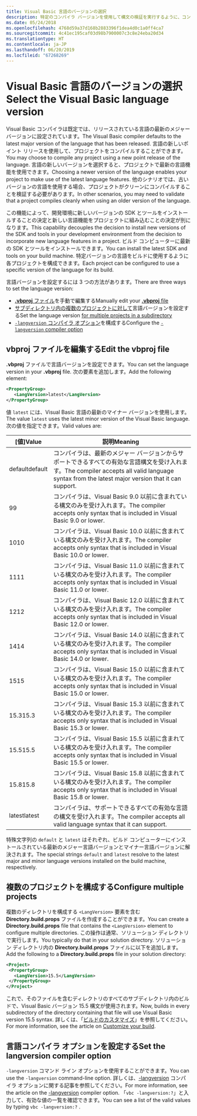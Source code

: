 ```yaml
---
title: Visual Basic 言語のバージョンの選択
description: 特定のコンパイラ バージョンを使用して構文の検証を実行するように、コンパイラを構成します。
ms.date: 05/24/2018
ms.openlocfilehash: 4768d59a37d168b2883396f1dea4d0c1a0ff4ca7
ms.sourcegitcommit: 4c41ec195caf03d98b7900007c3c8e24eba20d34
ms.translationtype: HT
ms.contentlocale: ja-JP
ms.lasthandoff: 06/20/2019
ms.locfileid: "67268269"
---
```

# <a name="select-the-visual-basic-language-version"></a><span data-ttu-id="b1fca-103">Visual Basic 言語のバージョンの選択</span><span class="sxs-lookup"><span data-stu-id="b1fca-103">Select the Visual Basic language version</span></span>

<span data-ttu-id="b1fca-104">Visual Basic コンパイラは既定では、リリースされている言語の最新のメジャー バージョンに設定されています。</span><span class="sxs-lookup"><span data-stu-id="b1fca-104">The Visual Basic compiler defaults to the latest major version of the language that has been released.</span></span> <span data-ttu-id="b1fca-105">言語の新しいポイント リリースを使用して、プロジェクトをコンパイルすることができます。</span><span class="sxs-lookup"><span data-stu-id="b1fca-105">You may choose to compile any project using a new point release of the language.</span></span> <span data-ttu-id="b1fca-106">言語の新しいバージョンを選択すると、プロジェクトで最新の言語機能を使用できます。</span><span class="sxs-lookup"><span data-stu-id="b1fca-106">Choosing a newer version of the language enables your project to make use of the latest language features.</span></span> <span data-ttu-id="b1fca-107">他のシナリオでは、古いバージョンの言語を使用する場合、プロジェクトがクリーンにコンパイルすることを検証する必要があります。</span><span class="sxs-lookup"><span data-stu-id="b1fca-107">In other scenarios, you may need to validate that a project compiles cleanly when using an older version of the language.</span></span>

<span data-ttu-id="b1fca-108">この機能によって、開発環境に新しいバージョンの SDK とツールをインストールすることの決定と新しい言語機能をプロジェクトに組み込むことの決定が別になります。</span><span class="sxs-lookup"><span data-stu-id="b1fca-108">This capability decouples the decision to install new versions of the SDK and tools in your development environment from the decision to incorporate new language features in a project.</span></span> <span data-ttu-id="b1fca-109">ビルド コンピューターに最新の SDK とツールをインストールできます。</span><span class="sxs-lookup"><span data-stu-id="b1fca-109">You can install the latest SDK and tools on your build machine.</span></span> <span data-ttu-id="b1fca-110">特定バージョンの言語をビルドに使用するように各プロジェクトを構成できます。</span><span class="sxs-lookup"><span data-stu-id="b1fca-110">Each project can be configured to use a specific version of the language for its build.</span></span>

<span data-ttu-id="b1fca-111">言語バージョンを設定するには 3 つの方法があります。</span><span class="sxs-lookup"><span data-stu-id="b1fca-111">There are three ways to set the language version:</span></span>

- <span data-ttu-id="b1fca-112">[ **.vbproj** ファイル](#edit-the-vbproj-file)を手動で編集する</span><span class="sxs-lookup"><span data-stu-id="b1fca-112">Manually edit your [**.vbproj** file](#edit-the-vbproj-file)</span></span>
- <span data-ttu-id="b1fca-113">[サブディレクトリ内の複数のプロジェクトに対して](#configure-multiple-projects)言語バージョンを設定する</span><span class="sxs-lookup"><span data-stu-id="b1fca-113">Set the language version [for multiple projects in a subdirectory](#configure-multiple-projects)</span></span>
- <span data-ttu-id="b1fca-114">[`-langversion` コンパイラ オプション](#set-the-langversion-compiler-option)を構成する</span><span class="sxs-lookup"><span data-stu-id="b1fca-114">Configure the [`-langversion` compiler option](#set-the-langversion-compiler-option)</span></span>

## <a name="edit-the-vbproj-file"></a><span data-ttu-id="b1fca-115">vbproj ファイルを編集する</span><span class="sxs-lookup"><span data-stu-id="b1fca-115">Edit the vbproj file</span></span>

<span data-ttu-id="b1fca-116">**.vbproj** ファイルで言語バージョンを設定できます。</span><span class="sxs-lookup"><span data-stu-id="b1fca-116">You can set the language version in your **.vbproj** file.</span></span> <span data-ttu-id="b1fca-117">次の要素を追加します。</span><span class="sxs-lookup"><span data-stu-id="b1fca-117">Add the following element:</span></span>

```xml
<PropertyGroup>
   <LangVersion>latest</LangVersion>
</PropertyGroup>
```

<span data-ttu-id="b1fca-118">値 `latest` には、Visual Basic 言語の最新のマイナー バージョンを使用します。</span><span class="sxs-lookup"><span data-stu-id="b1fca-118">The value `latest` uses the latest minor version of the Visual Basic language.</span></span> <span data-ttu-id="b1fca-119">次の値を指定できます。</span><span class="sxs-lookup"><span data-stu-id="b1fca-119">Valid values are:</span></span>

|<span data-ttu-id="b1fca-120">[値]</span><span class="sxs-lookup"><span data-stu-id="b1fca-120">Value</span></span>|<span data-ttu-id="b1fca-121">説明</span><span class="sxs-lookup"><span data-stu-id="b1fca-121">Meaning</span></span>|
|------------|-------------|
|<span data-ttu-id="b1fca-122">default</span><span class="sxs-lookup"><span data-stu-id="b1fca-122">default</span></span>|<span data-ttu-id="b1fca-123">コンパイラは、最新のメジャー バージョンからサポートできるすべての有効な言語構文を受け入れます。</span><span class="sxs-lookup"><span data-stu-id="b1fca-123">The compiler accepts all valid language syntax from the latest major version that it can support.</span></span>|
|<span data-ttu-id="b1fca-124">9</span><span class="sxs-lookup"><span data-stu-id="b1fca-124">9</span></span>|<span data-ttu-id="b1fca-125">コンパイラは、Visual Basic 9.0 以前に含まれている構文のみを受け入れます。</span><span class="sxs-lookup"><span data-stu-id="b1fca-125">The compiler accepts only syntax that is included in Visual Basic 9.0 or lower.</span></span>|
|<span data-ttu-id="b1fca-126">10</span><span class="sxs-lookup"><span data-stu-id="b1fca-126">10</span></span>|<span data-ttu-id="b1fca-127">コンパイラは、Visual Basic 10.0 以前に含まれている構文のみを受け入れます。</span><span class="sxs-lookup"><span data-stu-id="b1fca-127">The compiler accepts only syntax that is included in Visual Basic 10.0 or lower.</span></span>|
|<span data-ttu-id="b1fca-128">11</span><span class="sxs-lookup"><span data-stu-id="b1fca-128">11</span></span>|<span data-ttu-id="b1fca-129">コンパイラは、Visual Basic 11.0 以前に含まれている構文のみを受け入れます。</span><span class="sxs-lookup"><span data-stu-id="b1fca-129">The compiler accepts only syntax that is included in Visual Basic 11.0 or lower.</span></span>|
|<span data-ttu-id="b1fca-130">12</span><span class="sxs-lookup"><span data-stu-id="b1fca-130">12</span></span>|<span data-ttu-id="b1fca-131">コンパイラは、Visual Basic 12.0 以前に含まれている構文のみを受け入れます。</span><span class="sxs-lookup"><span data-stu-id="b1fca-131">The compiler accepts only syntax that is included in Visual Basic 12.0 or lower.</span></span>|
|<span data-ttu-id="b1fca-132">14</span><span class="sxs-lookup"><span data-stu-id="b1fca-132">14</span></span>|<span data-ttu-id="b1fca-133">コンパイラは、Visual Basic 14.0 以前に含まれている構文のみを受け入れます。</span><span class="sxs-lookup"><span data-stu-id="b1fca-133">The compiler accepts only syntax that is included in Visual Basic 14.0 or lower.</span></span>|
|<span data-ttu-id="b1fca-134">15</span><span class="sxs-lookup"><span data-stu-id="b1fca-134">15</span></span>|<span data-ttu-id="b1fca-135">コンパイラは、Visual Basic 15.0 以前に含まれている構文のみを受け入れます。</span><span class="sxs-lookup"><span data-stu-id="b1fca-135">The compiler accepts only syntax that is included in Visual Basic 15.0 or lower.</span></span>|
|<span data-ttu-id="b1fca-136">15.3</span><span class="sxs-lookup"><span data-stu-id="b1fca-136">15.3</span></span>|<span data-ttu-id="b1fca-137">コンパイラは、Visual Basic 15.3 以前に含まれている構文のみを受け入れます。</span><span class="sxs-lookup"><span data-stu-id="b1fca-137">The compiler accepts only syntax that is included in Visual Basic 15.3 or lower.</span></span>|
|<span data-ttu-id="b1fca-138">15.5</span><span class="sxs-lookup"><span data-stu-id="b1fca-138">15.5</span></span>|<span data-ttu-id="b1fca-139">コンパイラは、Visual Basic 15.5 以前に含まれている構文のみを受け入れます。</span><span class="sxs-lookup"><span data-stu-id="b1fca-139">The compiler accepts only syntax that is included in Visual Basic 15.5 or lower.</span></span>|
|<span data-ttu-id="b1fca-140">15.8</span><span class="sxs-lookup"><span data-stu-id="b1fca-140">15.8</span></span>|<span data-ttu-id="b1fca-141">コンパイラは、Visual Basic 15.8 以前に含まれている構文のみを受け入れます。</span><span class="sxs-lookup"><span data-stu-id="b1fca-141">The compiler accepts only syntax that is included in Visual Basic 15.8 or lower.</span></span>|
|<span data-ttu-id="b1fca-142">latest</span><span class="sxs-lookup"><span data-stu-id="b1fca-142">latest</span></span>|<span data-ttu-id="b1fca-143">コンパイラは、サポートできるすべての有効な言語の構文を受け入れます。</span><span class="sxs-lookup"><span data-stu-id="b1fca-143">The compiler accepts all valid language syntax that it can support.</span></span>|

<span data-ttu-id="b1fca-144">特殊文字列の `default` と `latest` はそれぞれ、ビルド コンピューターにインストールされている最新のメジャー言語バージョンとマイナー言語バージョンに解決されます。</span><span class="sxs-lookup"><span data-stu-id="b1fca-144">The special strings `default` and `latest` resolve to the latest major and minor language versions installed on the build machine, respectively.</span></span>

## <a name="configure-multiple-projects"></a><span data-ttu-id="b1fca-145">複数のプロジェクトを構成する</span><span class="sxs-lookup"><span data-stu-id="b1fca-145">Configure multiple projects</span></span>

<span data-ttu-id="b1fca-146">複数のディレクトリを構成する `<LangVersion>` 要素を含む **Directory.build.props** ファイルを作成することができます。</span><span class="sxs-lookup"><span data-stu-id="b1fca-146">You can create a **Directory.build.props** file that contains the `<LangVersion>` element to configure multiple directories.</span></span> <span data-ttu-id="b1fca-147">この操作は通常、ソリューション ディレクトリで実行します。</span><span class="sxs-lookup"><span data-stu-id="b1fca-147">You typically do that in your solution directory.</span></span> <span data-ttu-id="b1fca-148">ソリューション ディレクトリ内の **Directory.build.props** ファイルに以下を追加します。</span><span class="sxs-lookup"><span data-stu-id="b1fca-148">Add the following to a **Directory.build.props** file in your solution directory:</span></span>

```xml
<Project>
 <PropertyGroup>
   <LangVersion>15.5</LangVersion>
 </PropertyGroup>
</Project>
```

<span data-ttu-id="b1fca-149">これで、そのファイルを含むディレクトリのすべてのサブディレクトリ内のビルドで、Visual Basic バージョン 15.5 構文が使用されます。</span><span class="sxs-lookup"><span data-stu-id="b1fca-149">Now, builds in every subdirectory of the directory containing that file will use Visual Basic version 15.5 syntax.</span></span> <span data-ttu-id="b1fca-150">詳しくは、「[ビルドのカスタマイズ](/visualstudio/msbuild/customize-your-build)」を参照してください。</span><span class="sxs-lookup"><span data-stu-id="b1fca-150">For more information, see the article on [Customize your build](/visualstudio/msbuild/customize-your-build).</span></span>

## <a name="set-the-langversion-compiler-option"></a><span data-ttu-id="b1fca-151">言語コンパイラ オプションを設定する</span><span class="sxs-lookup"><span data-stu-id="b1fca-151">Set the langversion compiler option</span></span>

<span data-ttu-id="b1fca-152">`-langversion` コマンド ライン オプションを使用することができます。</span><span class="sxs-lookup"><span data-stu-id="b1fca-152">You can use the `-langversion` command-line option.</span></span> <span data-ttu-id="b1fca-153">詳しくは、[-langversion](../reference/command-line-compiler/langversion.md) コンパイラ オプションに関する記事を参照してください。</span><span class="sxs-lookup"><span data-stu-id="b1fca-153">For more information, see the article on the [-langversion](../reference/command-line-compiler/langversion.md) compiler option.</span></span> <span data-ttu-id="b1fca-154">「`vbc -langversion:?`」と入力して、有効な値の一覧を確認できます。</span><span class="sxs-lookup"><span data-stu-id="b1fca-154">You can see a list of the valid values by typing  `vbc -langversion:?` .</span></span>
